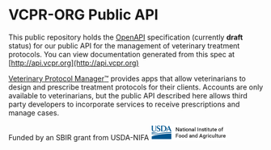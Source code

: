 # VCPR-ORG Public API
This public repository holds the [OpenAPI](https://github.com/OAI/OpenAPI-Specification) specification (currently **draft** status) for our public API for the management of veterinary treatment protocols.
You can view documentation generated from this spec at [http://api.vcpr.org](http://api.vcpr.org)

[Veterinary Protocol Manager:tm:](https://vcpr.org) provides apps that allow veterinarians to design and prescribe treatment protocols for their clients. Accounts are only available to veterinarians, but the public API described here allows third party developers to incorporate services to receive prescriptions and manage cases.

Funded by an SBIR grant from USDA-NIFA <img src="https://github.com/VCPR-ORG/publicAPI/blob/develop/assets/nifa_transparent.png" width="150">

